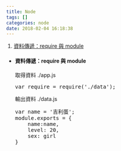 ```yaml
---
title: Node
tags: []
categories: node
date: 2018-02-04 16:18:38
---
```


<div class="tip">
<ol style="padding-left:20px;">
<li><a href="#Node01">資料傳遞：require 與 module</a></li>
</ol>
</div>

<ul id="Node01">
<li>
<h4>資料傳遞：require 與 module</h4>
取得資料 ./app.js
<pre>
var require = require('./data');
</pre>

輸出資料 ./data.js

<pre>
var name = '吉利蛋';
module.exports = {
	name:name,
    level: 20,
    sex: girl
}
</pre>
</li>
</ul>
